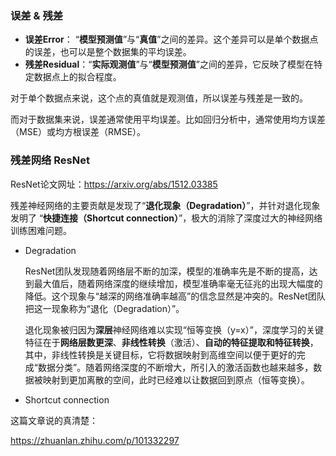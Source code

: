 ### 误差 & 残差
-  **误差Error**： “**模型预测值**”与“**真值**”之间的差异。这个差异可以是单个数据点的误差，也可以是整个数据集的平均误差。
-  **残差Residual**：“**实际观测值**”与“**模型预测值**”之间的差异，它反映了模型在特定数据点上的拟合程度。

对于单个数据点来说，这个点的真值就是观测值，所以误差与残差是一致的。

而对于数据集来说，误差通常使用平均误差。比如回归分析中，通常使用均方误差（MSE）或均方根误差（RMSE）。

### 残差网络 ResNet
ResNet论文网址：https://arxiv.org/abs/1512.03385

残差神经网络的主要贡献是发现了“**退化现象（Degradation）**”，并针对退化现象发明了 “**快捷连接（Shortcut connection）**”，极大的消除了深度过大的神经网络训练困难问题。
-  Degradation

   ResNet团队发现随着网络层不断的加深，模型的准确率先是不断的提高，达到最大值后，随着网络深度的继续增加，模型准确率毫无征兆的出现大幅度的降低。这个现象与“越深的网络准确率越高”的信念显然是冲突的。ResNet团队把这一现象称为“退化（Degradation）”。

   退化现象被归因为**深层**神经网络难以实现“恒等变换（y=x）”，深度学习的关键特征在于**网络层数更深**、**非线性转换**（激活）、**自动的特征提取和特征转换**，其中，非线性转换是关键目标，它将数据映射到高维空间以便于更好的完成“数据分类”。随着网络深度的不断增大，所引入的激活函数也越来越多，数据被映射到更加离散的空间，此时已经难以让数据回到原点（恒等变换）。
   
-  Shortcut connection
  




这篇文章说的真清楚：

https://zhuanlan.zhihu.com/p/101332297
